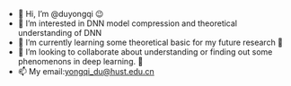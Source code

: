 - 👋 Hi, I’m @duyongqi 😉
- 👀 I’m interested in DNN model compression and theoretical understanding of DNN
- 🌱 I’m currently learning some theoretical basic for my future research 🎨
- 💞️ I’m looking to collaborate about understanding or finding out some phenomenons in deep learning. 🦁
- 📫 My email:yongqi_du@hust.edu.cn

<!---
duyongqi/duyongqi is a ✨ special ✨ repository because its `README.md` (this file) appears on your GitHub profile.
You can click the Preview link to take a look at your changes.
--->
